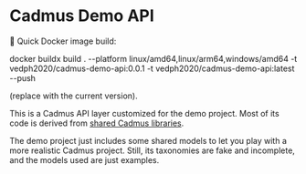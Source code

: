 ﻿# Cadmus Demo API

🐋 Quick Docker image build:

  docker buildx build . --platform linux/amd64,linux/arm64,windows/amd64 -t vedph2020/cadmus-demo-api:0.0.1 -t vedph2020/cadmus-demo-api:latest --push

(replace with the current version).

This is a Cadmus API layer customized for the demo project. Most of its code is derived from [shared Cadmus libraries](https://github.com/vedph/cadmus-api).

The demo project just includes some shared models to let you play with a more realistic Cadmus project. Still, its taxonomies are fake and incomplete, and the models used are just examples.
